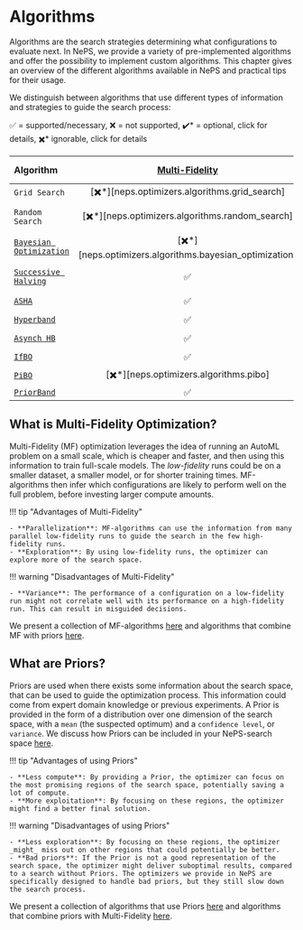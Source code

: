 # Algorithms

Algorithms are the search strategies determining what configurations to evaluate next. In NePS, we provide a variety of pre-implemented algorithms and offer the possibility to implement custom algorithms. This chapter gives an overview of the different algorithms available in NePS and practical tips for their usage.

We distinguish between algorithms that use different types of information and strategies to guide the search process:

✅ = supported/necessary, ❌ = not supported, ✔️* = optional, click for details, ✖️\* ignorable, click for details

| Algorithm         | [Multi-Fidelity](../search_algorithms/multifidelity.md) | [Priors](../search_algorithms/prior.md) | Model-based |
| :- | :------------: | :----: | :---------: |
| `Grid Search`|[️️✖️*][neps.optimizers.algorithms.grid_search]|❌|❌|
| `Random Search`|[️️✖️*][neps.optimizers.algorithms.random_search]|[✔️*][neps.optimizers.algorithms.random_search]|❌|
| [`Bayesian Optimization`](../search_algorithms/bayesian_optimization.md)|[️️✖️*][neps.optimizers.algorithms.bayesian_optimization]|❌|✅|
| [`Successive Halving`](../search_algorithms/multifidelity.md#1-successive-halfing)|✅|[✔️*][neps.optimizers.algorithms.successive_halving]|❌|
| [`ASHA`](../search_algorithms/multifidelity.md#asynchronous-successive-halving)|✅|[✔️*][neps.optimizers.algorithms.asha]|❌|
| [`Hyperband`](../search_algorithms/multifidelity.md#2-hyperband)|✅|[✔️*][neps.optimizers.algorithms.hyperband]|❌|
| [`Asynch HB`](../search_algorithms/multifidelity.md)|✅|[✔️*][neps.optimizers.algorithms.async_hb]|❌|
| [`IfBO`](../search_algorithms/multifidelity.md#3-in-context-freeze-thaw-bayesian-optimization)|✅|[✔️*][neps.optimizers.algorithms.ifbo]|✅|
| [`PiBO`](../search_algorithms/prior.md#1-pibo)|[️️✖️*][neps.optimizers.algorithms.pibo]|✅|✅|
| [`PriorBand`](../search_algorithms/multifidelity_prior.md#1-priorband)|✅|✅|✅|

## What is Multi-Fidelity Optimization?

Multi-Fidelity (MF) optimization leverages the idea of running an AutoML problem on a small scale, which is cheaper and faster, and then using this information to train full-scale models. The _low-fidelity_ runs could be on a smaller dataset, a smaller model, or for shorter training times. MF-algorithms then infer which configurations are likely to perform well on the full problem, before investing larger compute amounts.

!!! tip "Advantages of Multi-Fidelity"

    - **Parallelization**: MF-algorithms can use the information from many parallel low-fidelity runs to guide the search in the few high-fidelity runs.
    - **Exploration**: By using low-fidelity runs, the optimizer can explore more of the search space.

!!! warning "Disadvantages of Multi-Fidelity"

    - **Variance**: The performance of a configuration on a low-fidelity run might not correlate well with its performance on a high-fidelity run. This can result in misguided decisions.

We present a collection of MF-algorithms [here](./multifidelity.md) and algorithms that combine MF with priors [here](./multifidelity_prior.md).

## What are Priors?

Priors are used when there exists some information about the search space, that can be used to guide the optimization process. This information could come from expert domain knowledge or previous experiments. A Prior is provided in the form of a distribution over one dimension of the search space, with a `mean` (the suspected optimum) and a `confidence level`, or `variance`. We discuss how Priors can be included in your NePS-search space [here](../../reference/pipeline_space.md#using-your-knowledge-providing-a-prior).

!!! tip "Advantages of using Priors"

    - **Less compute**: By providing a Prior, the optimizer can focus on the most promising regions of the search space, potentially saving a lot of compute.
    - **More exploitation**: By focusing on these regions, the optimizer might find a better final solution.

!!! warning "Disadvantages of using Priors"

    - **Less exploration**: By focusing on these regions, the optimizer _might_ miss out on other regions that could potentially be better.
    - **Bad priors**: If the Prior is not a good representation of the search space, the optimizer might deliver suboptimal results, compared to a search without Priors. The optimizers we provide in NePS are specifically designed to handle bad priors, but they still slow down the search process.

We present a collection of algorithms that use Priors [here](./prior.md) and algorithms that combine priors with Multi-Fidelity [here](./multifidelity_prior.md).
